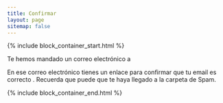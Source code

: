 ```yaml
---
title: Confirmar
layout: page
sitemap: false
---
```


{% include block_container_start.html %}

Te hemos mandado un correo electrónico a

<p>
<strong><span id="api-user-email"></span></strong>
<script type="text/javascript">
  const urlParams = new URLSearchParams(window.location.search);
  const emailParam = urlParams.get('email');
  const emailLocal = localStorage.getItem("API-User-Email");
  const el = document.getElementById("api-user-email");
  el.textContent = emailParam || emailLocal;
</script>
</p>

En ese correo electrónico tienes un enlace para confirmar que tu email es correcto . Recuerda que puede que te haya llegado a la carpeta de Spam.

{% include block_container_end.html %}
